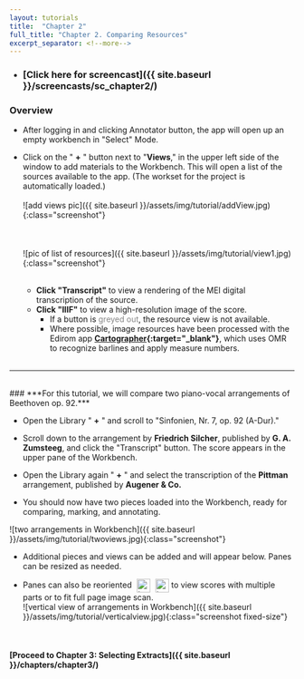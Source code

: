```yaml
---
layout: tutorials
title:  "Chapter 2"
full_title: "Chapter 2. Comparing Resources"
excerpt_separator: <!--more-->
---
```

* ### __[Click here for screencast]({{ site.baseurl }}/screencasts/sc_chapter2/)__

### __Overview__

* After logging in and clicking Annotator button, the app will open up an empty workbench in "Select" Mode.

* Click on the " __+__ " button next to  "__Views__," in the upper left side of the window to add materials to the Workbench. This will open a list of the sources available to the app. (The workset for the project is automatically loaded.)<br><br>![add views pic]({{ site.baseurl }}/assets/img/tutorial/addView.jpg){:class="screenshot"}<br><br>
<br><br>![pic of list of resources]({{ site.baseurl }}/assets/img/tutorial/view1.jpg){:class="screenshot"}<br><br>
    - **Click "Transcript"** to view a rendering of the MEI digital transcription of the source.
    - **Click "IIIF"** to view a high-resolution image of the score.
        - If a button is <span style="color:#888;">greyed out</span>, the resource view is not available.
        - Where possible, image resources have been processed with the Edirom app __[Cartographer](https://domestic-beethoven.eu/digitization/2022/12/21/Cartographer_app_integration.html){:target="_blank"}__, which uses OMR to recognize barlines and apply measure numbers.
<br><br>


---
<br>
### ***For this tutorial, we will compare two piano-vocal arrangements of Beethoven op.&nbsp;92.***

* Open the Library " __+__ " and scroll to "Sinfonien, Nr. 7, op. 92 (A-Dur)."

* Scroll down to the arrangement by __Friedrich Silcher__, published by __G. A. Zumsteeg__, and click the "Transcript" button. The score appears in the upper pane of the Workbench.

* Open the Library again " __+__ " and select the transcription of the __Pittman__ arrangement, published by __Augener & Co.__

* You should now have two pieces loaded into the Workbench, ready for comparing, marking, and annotating. 

![two arrangements in Workbench]({{ site.baseurl }}/assets/img/tutorial/twoviews.jpg){:class="screenshot"}

* Additional pieces and views can be added and will appear below. Panes can be resized as needed.

* Panes can also be reoriented <img src="{{ site.baseurl }}/assets/img/tutorial/menubutton.jpg" class="" alt="toggle horizontal/vertical view button" style="width:24px; height:auto; vertical-align:middle; margin-left:5px;">  <img src="{{ site.baseurl }}/assets/img/tutorial/menubutton.jpg" class="rotated" alt="toggle horizontal/vertical view button" style="width:24px; height:auto; vertical-align:middle; margin-left:5px;">
to view scores with multiple parts or to fit full page image scan.<br>
![vertical view of arrangements in Workbench]({{ site.baseurl }}/assets/img/tutorial/verticalview.jpg){:class="screenshot fixed-size"}

<br>

#### __[Proceed to Chapter 3: Selecting Extracts]({{ site.baseurl }}/chapters/chapter3/)__
